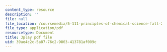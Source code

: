 ```yaml
---
content_type: resource
description: ''
file: null
file_location: /coursemedia/5-111-principles-of-chemical-science-fall-2008/39ae4c2c5a8776c29803413781af009c_5qTCy2wTL_s.pdf
file_type: application/pdf
resourcetype: Document
title: 3play pdf file
uid: 39ae4c2c-5a87-76c2-9803-413781af009c
---
```

